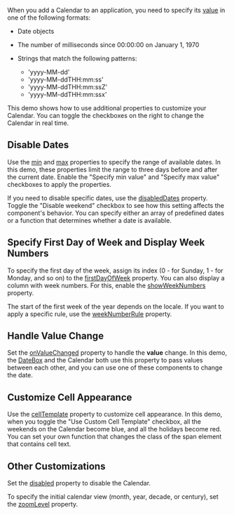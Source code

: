 When you add a Calendar to an application, you need to specify its [value](/Documentation/ApiReference/UI_Components/dxCalendar/Configuration/#value) in one of the following formats: 

- Date objects

- The number of milliseconds since 00:00:00 on January 1, 1970

- Strings that match the following patterns: 
    - 'yyyy-MM-dd'
    - 'yyyy-MM-ddTHH:mm:ss'
    - 'yyyy-MM-ddTHH:mm:ssZ'
    - 'yyyy-MM-ddTHH:mm:ssx' 

This demo shows how to use additional properties to customize your Calendar. You can toggle the checkboxes on the right to change the Calendar in real time.

## Disable Dates

Use the [min](/Documentation/ApiReference/UI_Components/dxCalendar/Configuration/#min) and [max](/Documentation/ApiReference/UI_Components/dxCalendar/Configuration/#max) properties to specify the range of available dates. In this demo, these properties limit the range to three days before and after the current date. Enable the "Specify min value" and "Specify max value" checkboxes to apply the properties.

If you need to disable specific dates, use the [disabledDates](/Documentation/ApiReference/UI_Components/dxCalendar/Configuration/#disabledDates) property. Toggle the "Disable weekend" checkbox to see how this setting affects the component's behavior. You can specify either an array of predefined dates or a function that determines whether a date is available.

## Specify First Day of Week and Display Week Numbers

To specify the first day of the week, assign its index (0 - for Sunday, 1 - for Monday, and so on) to the [firstDayOfWeek](/Documentation/ApiReference/UI_Components/dxCalendar/Configuration/#firstDayOfWeek) property. You can also display a column with week numbers. For this, enable the [showWeekNumbers](/Documentation/ApiReference/UI_Components/dxCalendar/Configuration/#showWeekNumbers) property.

The start of the first week of the year depends on the locale. If you want to apply a specific rule, use the [weekNumberRule](/Documentation/ApiReference/UI_Components/dxCalendar/Configuration/#weekNumberRule) property.

## Handle Value Change

Set the [onValueChanged](/Documentation/ApiReference/UI_Components/dxCalendar/Configuration/#onValueChanged) property to handle the **value** change. In this demo, the [DateBox](/Documentation/Guide/UI_Components/DateBox/Getting_Started_with_DateBox/) and the Calendar both use this property to pass values between each other, and you can use one of these components to change the date.

## Customize Cell Appearance

Use the [cellTemplate](/Documentation/ApiReference/UI_Components/dxCalendar/Configuration/#cellTemplate) property to customize cell appearance. In this demo, when you toggle the "Use Custom Cell Template" checkbox, all the weekends on the Calendar become blue, and all the holidays become red. You can set your own function that changes the class of the span element that contains cell text.

## Other Customizations

Set the [disabled](/Documentation/ApiReference/UI_Components/dxCalendar/Configuration/#disabled) property to disable the Calendar.

To specify the initial calendar view (month, year, decade, or century), set the [zoomLevel](/Documentation/ApiReference/UI_Components/dxCalendar/Configuration/#zoomLevel) property.